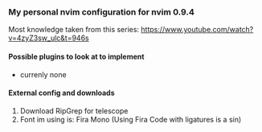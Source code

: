### My personal nvim configuration for nvim 0.9.4

Most knowledge taken from this series: https://www.youtube.com/watch?v=4zyZ3sw_ulc&t=946s 


#### Possible plugins to look at to implement
- currenly none 

#### External config and downloads

1. Download RipGrep for telescope
2. Font im using is: Fira Mono (Using Fira Code with ligatures is a sin)


